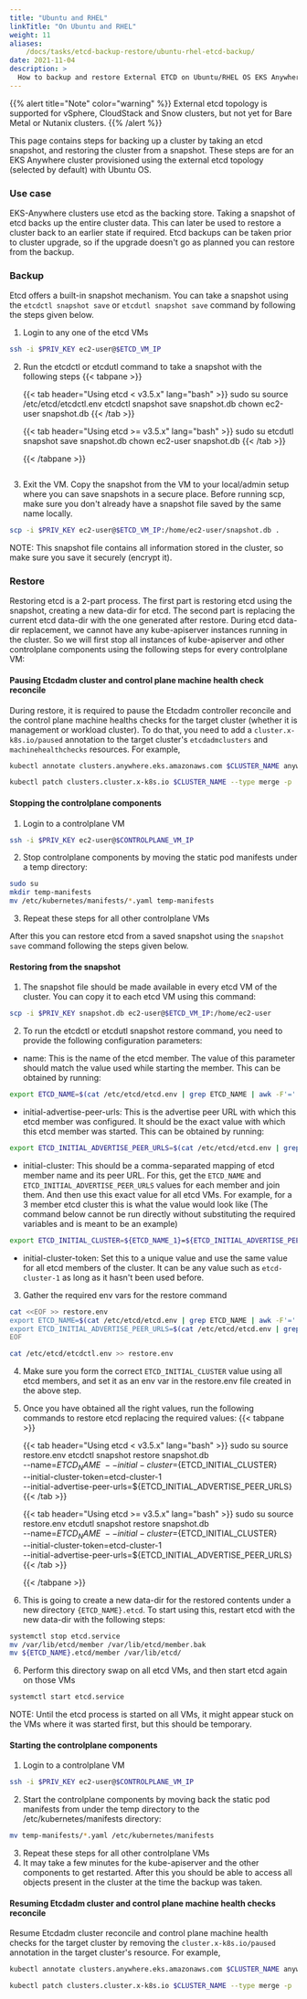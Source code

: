 ```yaml
---
title: "Ubuntu and RHEL"
linkTitle: "On Ubuntu and RHEL"
weight: 11
aliases:
    /docs/tasks/etcd-backup-restore/ubuntu-rhel-etcd-backup/
date: 2021-11-04
description: >
  How to backup and restore External ETCD on Ubuntu/RHEL OS EKS Anywhere cluster
---
```


{{% alert title="Note" color="warning" %}}
External etcd topology is supported for vSphere, CloudStack and Snow clusters, but not yet for Bare Metal or Nutanix clusters.
{{% /alert %}}

This page contains steps for backing up a cluster by taking an etcd snapshot, and restoring the cluster from a snapshot. These steps are for an EKS Anywhere cluster provisioned using the external etcd topology (selected by default) with Ubuntu OS.

### Use case

EKS-Anywhere clusters use etcd as the backing store. Taking a snapshot of etcd backs up the entire cluster data. This can later be used to restore a cluster back to an earlier state if required. Etcd backups can be taken prior to cluster upgrade, so if the upgrade doesn't go as planned you can restore from the backup.


### Backup

Etcd offers a built-in snapshot mechanism. You can take a snapshot using the `etcdctl snapshot save` or `etcdutl snapshot save` command by following the steps given below. 

1. Login to any one of the etcd VMs
```bash
ssh -i $PRIV_KEY ec2-user@$ETCD_VM_IP
```
2. Run the etcdctl or etcdutl command to take a snapshot with the following steps
    {{< tabpane >}}

    {{< tab header="Using etcd < v3.5.x" lang="bash" >}}
    sudo su
    source /etc/etcd/etcdctl.env
    etcdctl snapshot save snapshot.db
    chown ec2-user snapshot.db
    {{< /tab >}}

    {{< tab header="Using etcd >= v3.5.x" lang="bash" >}}
    sudo su
    etcdutl snapshot save snapshot.db
    chown ec2-user snapshot.db
    {{< /tab >}}
    
    {{< /tabpane >}}
```bash

```
3. Exit the VM. Copy the snapshot from the VM to your local/admin setup where you can save snapshots in a secure place. Before running scp, make sure you don't already have a snapshot file saved by the same name locally. 
```bash
scp -i $PRIV_KEY ec2-user@$ETCD_VM_IP:/home/ec2-user/snapshot.db . 
```

NOTE: This snapshot file contains all information stored in the cluster, so make sure you save it securely (encrypt it).

### Restore

Restoring etcd is a 2-part process. The first part is restoring etcd using the snapshot, creating a new data-dir for etcd. The second part is replacing the current etcd data-dir with the one generated after restore. During etcd data-dir replacement, we cannot have any kube-apiserver instances running in the cluster. So we will first stop all instances of kube-apiserver and other controlplane components using the following steps for every controlplane VM:

#### Pausing Etcdadm cluster and control plane machine health check reconcile

During restore, it is required to pause the Etcdadm controller reconcile and the control plane machine healths checks for the target cluster (whether it is management or workload cluster). To do that, you need to add a `cluster.x-k8s.io/paused` annotation to the target cluster's `etcdadmclusters` and `machinehealthchecks` resources. For example,

```bash
kubectl annotate clusters.anywhere.eks.amazonaws.com $CLUSTER_NAME anywhere.eks.amazonaws.com/paused=true --kubeconfig mgmt-cluster.kubeconfig

kubectl patch clusters.cluster.x-k8s.io $CLUSTER_NAME --type merge -p '{"spec":{"paused": true}}' -n eksa-system --kubeconfig mgmt-cluster.kubeconfig
```

#### Stopping the controlplane components
1. Login to a controlplane VM
```bash
ssh -i $PRIV_KEY ec2-user@$CONTROLPLANE_VM_IP
```
2. Stop controlplane components by moving the static pod manifests under a temp directory:
```bash
sudo su
mkdir temp-manifests
mv /etc/kubernetes/manifests/*.yaml temp-manifests
```
3. Repeat these steps for all other controlplane VMs

After this you can restore etcd from a saved snapshot using the `snapshot save` command following the steps given below.

#### Restoring from the snapshot

1. The snapshot file should be made available in every etcd VM of the cluster. You can copy it to each etcd VM using this command:
```bash
scp -i $PRIV_KEY snapshot.db ec2-user@$ETCD_VM_IP:/home/ec2-user
```
2. To run the etcdctl or etcdutl snapshot restore command, you need to provide the following configuration parameters:
* name: This is the name of the etcd member. The value of this parameter should match the value used while starting the member. This can be obtained by running:
```bash
export ETCD_NAME=$(cat /etc/etcd/etcd.env | grep ETCD_NAME | awk -F'=' '{print $2}')
```  
* initial-advertise-peer-urls: This is the advertise peer URL with which this etcd member was configured. It should be the exact value with which this etcd member was started. This can be obtained by running:
```bash
export ETCD_INITIAL_ADVERTISE_PEER_URLS=$(cat /etc/etcd/etcd.env | grep ETCD_INITIAL_ADVERTISE_PEER_URLS | awk -F'=' '{print $2}')
```
* initial-cluster: This should be a comma-separated mapping of etcd member name and its peer URL. For this, get the `ETCD_NAME` and `ETCD_INITIAL_ADVERTISE_PEER_URLS` values for each member and join them. And then use this exact value for all etcd VMs. For example, for a 3 member etcd cluster this is what the value would look like (The command below cannot be run directly without substituting the required variables and is meant to be an example)
```bash
export ETCD_INITIAL_CLUSTER=${ETCD_NAME_1}=${ETCD_INITIAL_ADVERTISE_PEER_URLS_1},${ETCD_NAME_2}=${ETCD_INITIAL_ADVERTISE_PEER_URLS_2},${ETCD_NAME_3}=${ETCD_INITIAL_ADVERTISE_PEER_URLS_3}
```  
* initial-cluster-token: Set this to a unique value and use the same value for all etcd members of the cluster. It can be any value such as `etcd-cluster-1` as long as it hasn't been used before.  
3. Gather the required env vars for the restore command
```bash
cat <<EOF >> restore.env
export ETCD_NAME=$(cat /etc/etcd/etcd.env | grep ETCD_NAME | awk -F'=' '{print $2}')
export ETCD_INITIAL_ADVERTISE_PEER_URLS=$(cat /etc/etcd/etcd.env | grep ETCD_INITIAL_ADVERTISE_PEER_URLS | awk -F'=' '{print $2}')
EOF

cat /etc/etcd/etcdctl.env >> restore.env
```
4. Make sure you form the correct `ETCD_INITIAL_CLUSTER` value using all etcd members, and set it as an env var in the restore.env file created in the above step.
5. Once you have obtained all the right values, run the following commands to restore etcd replacing the required values:
    {{< tabpane >}}

    {{< tab header="Using etcd < v3.5.x" lang="bash" >}}
    sudo su
    source restore.env
    etcdctl snapshot restore snapshot.db \
        --name=${ETCD_NAME} \
        --initial-cluster=${ETCD_INITIAL_CLUSTER} \
        --initial-cluster-token=etcd-cluster-1 \
        --initial-advertise-peer-urls=${ETCD_INITIAL_ADVERTISE_PEER_URLS}
    {{< /tab >}}

    {{< tab header="Using etcd >= v3.5.x" lang="bash" >}}
    sudo su
    source restore.env
    etcdutl snapshot restore snapshot.db \
        --name=${ETCD_NAME} \
        --initial-cluster=${ETCD_INITIAL_CLUSTER} \
        --initial-cluster-token=etcd-cluster-1 \
        --initial-advertise-peer-urls=${ETCD_INITIAL_ADVERTISE_PEER_URLS}
    {{< /tab >}}
    
    {{< /tabpane >}}

5. This is going to create a new data-dir for the restored contents under a new directory `{ETCD_NAME}.etcd`. To start using this, restart etcd with the new data-dir with the following steps:
```bash
systemctl stop etcd.service
mv /var/lib/etcd/member /var/lib/etcd/member.bak
mv ${ETCD_NAME}.etcd/member /var/lib/etcd/
```
6. Perform this directory swap on all etcd VMs, and then start etcd again on those VMs
```bash
systemctl start etcd.service
```
NOTE: Until the etcd process is started on all VMs, it might appear stuck on the VMs where it was started first, but this should be temporary.

#### Starting the controlplane components
1. Login to a controlplane VM
```bash
ssh -i $PRIV_KEY ec2-user@$CONTROLPLANE_VM_IP
```
2. Start the controlplane components by moving back the static pod manifests from under the temp directory to the /etc/kubernetes/manifests directory:
```bash
mv temp-manifests/*.yaml /etc/kubernetes/manifests
```
3. Repeat these steps for all other controlplane VMs
4. It may take a few minutes for the kube-apiserver and the other components to get restarted. After this you should be able to access all objects present in the cluster at the time the backup was taken.

#### Resuming Etcdadm cluster and control plane machine health checks reconcile

Resume Etcdadm cluster reconcile and control plane machine health checks for the target cluster by removing the `cluster.x-k8s.io/paused` annotation in the target cluster's  resource. For example,

```bash
kubectl annotate clusters.anywhere.eks.amazonaws.com $CLUSTER_NAME anywhere.eks.amazonaws.com/paused- --kubeconfig mgmt-cluster.kubeconfig

kubectl patch clusters.cluster.x-k8s.io $CLUSTER_NAME --type merge -p '{"spec":{"paused": false}}' -n eksa-system --kubeconfig mgmt-cluster.kubeconfig
```

